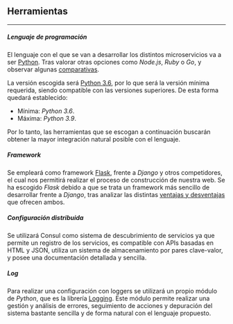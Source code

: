## Herramientas

---

##### Lenguaje de programación

El lenguaje con el que se van a desarrollar los distintos microservicios va a ser [Python](https://www.python.org/). Tras valorar otras opciones como *Node.js*, *Ruby* o *Go*, y observar algunas [comparativas](https://www.clariontech.com/blog/5-best-technologies-to-build-microservices-architecture).

La versión escogida será [Python 3.6](https://www.python.org/downloads/release/python-360/), por lo que será la versión mínima requerida, siendo compatible con las versiones superiores. De esta forma quedará establecido:

* Mínima: *Python 3.6*.
* Máxima: *Python 3.9*.

Por lo tanto, las herramientas que se escogan a continuación buscarán obtener la mayor integración natural posible con el lenguaje.

##### Framework

Se empleará como framework [Flask](https://flask.palletsprojects.com/en/1.1.x/), frente a *Django* y otros competidores, el cual nos permitirá realizar el proceso de construcción de nuestra web. Se ha escogido *Flask* debido a que se trata un framework más sencillo de desarrollar frente a *Django*, tras analizar las distintas [ventajas y desventajas](https://openwebinars.net/blog/django-vs-flask/) que ofrecen ambos.

##### Configuración distribuida

Se utilizará Consul como sistema de descubrimiento de servicios ya que permite un registro de los servicios, es compatible con APIs basadas en HTML y JSON, utiliza un sistema de almacenamiento por pares clave-valor, y posee una documentación detallada y sencilla.

##### Log

Para realizar una configuración con loggers se utilizará un propio módulo de *Python*, que es la librería [Logging](https://www.ionos.es/digitalguide/paginas-web/desarrollo-web/logging-de-python/). Este módulo permite realizar una gestión y análisis de errores, seguimiento de acciones y depuración del sistema bastante sencilla y de forma natural con el lenguaje propuesto.
